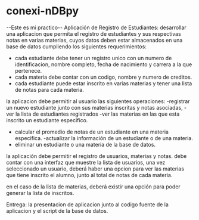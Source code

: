 # conexi-nDBpy
--Este es mi practico--
Aplicación de Registro de Estudiantes:
desarrollar una aplicacion que permita el registro de estudiantes y sus respectivas notas en varias materias, cuyos datos deben estar almacenados en una base de datos cumpliendo  los siguientes  requerimientos:
- cada estudiante debe tener un registro unico con un numero de identificacion, nombre completo, fecha de nacimiento y carrera a la que pertenece.
- cada materia debe contar con un codigo, nombre y numero de creditos.
- cada estudiante puede estar inscrito en varias materias y tener una lista de notas para cada materia.


la aplicacion debe permitir al usuario las siguientes operaciones:
-registrar un nuevo estudiante junto con sus materias inscritas y notas asociadas,
-ver la lista de estudiantes registrados
-ver las materias en las que esta inscrito un estudiante especifico.
- calcular el promedio de notas de un estudiante en una materia especifica.
-actualizar la información  de un estudiante o de una materia.
- eliminar un estudiante o una materia de la base de datos.

la aplicación debe  permitir el registro de usuarios, materias y notas. debe contar con una interfaz que muestre la lista de usuarios, una vez seleccionado un usuario, deberá haber una opcion para ver las materias que tiene inscrito el alumno, junto al total de notas de cada materia.

en el caso de la lista de materias, deberá existir una opción para poder generar la lista de inscritos.

Entrega:  la presentacion de aplicacion junto al codigo fuente de la aplicacion y el script de la base de datos.
